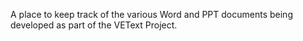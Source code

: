 A place to keep track of the various Word and PPT documents being developed as part of the VEText Project.
